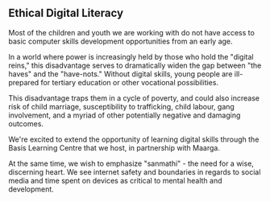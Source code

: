 <h2 class="in-page">Ethical Digital Literacy</h2>

Most of the children and youth we are working with do not have access to basic computer skills development opportunities from an early age.

In a world where power is increasingly held by those who hold the "digital reins," this disadvantage serves to dramatically widen the gap between "the haves" and the "have-nots." Without digital skills, young people are ill-prepared for tertiary education or other vocational possibilities.

<!--more-->

This disadvantage traps them in a cycle of poverty, and could also increase risk of child marriage, susceptibility to trafficking, child labour, gang involvement, and a myriad of other potentially negative and damaging outcomes.

We're excited to extend the opportunity of learning digital skills through the Basis Learning Centre that we host, in partnership with Maarga.

At the same time, we wish to emphasize "sanmathi" - the need for a wise, discerning heart. We see internet safety and boundaries in regards to social media and time spent on devices as critical to mental health and development.
